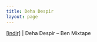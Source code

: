 ```yaml
---
title: Deha Despir
layout: page
---
```


<a href="https://cloud.mail.ru/public/d0c7cc539147/Deha%20Despir%20-%20Ben%20%5BMixtape%5D" target="_blank">[indir]</a>   |   Deha Despir &#8211; Ben Mixtape